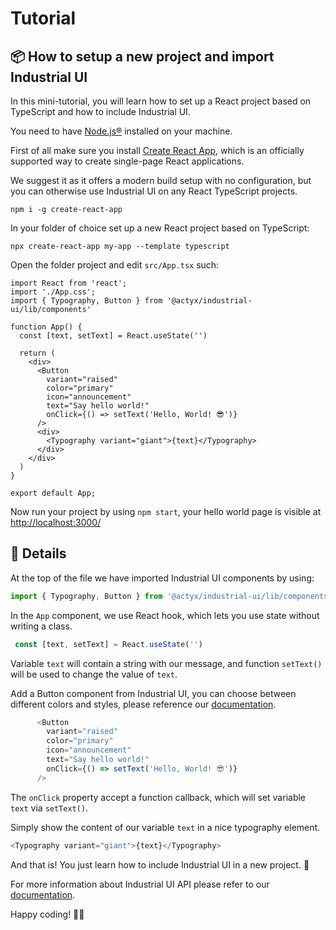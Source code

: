 # Tutorial

## 📦 How to setup a new project and import Industrial UI

In this mini-tutorial, you will learn how to set up a React project based on TypeScript and how to include Industrial UI.

You need to have [Node.js®](https://nodejs.org/en/download/) installed on your machine.

First of all make sure you install [Create React App](https://github.com/facebook/create-react-app#readme), which is an officially supported way to create single-page React applications.

We suggest it as it offers a modern build setup with no configuration, but you can otherwise use Industrial UI on any React TypeScript projects.

```shell
npm i -g create-react-app
```

In your folder of choice set up a new React project based on TypeScript:

```shell
npx create-react-app my-app --template typescript
```

Open the folder project and edit `src/App.tsx` such:

```typecript
import React from 'react';
import './App.css';
import { Typography, Button } from '@actyx/industrial-ui/lib/components'

function App() {
  const [text, setText] = React.useState('')

  return (
    <div>
      <Button
        variant="raised"
        color="primary"
        icon="announcement"
        text="Say hello world!"
        onClick={() => setText('Hello, World! 😎')}
      />
      <div>
        <Typography variant="giant">{text}</Typography>
      </div>
    </div>
  )
}

export default App;
```

Now run your project by using `npm start`, your hello world page is visible at [http://localhost:3000/](http://localhost:3000/)

## 📖 Details

At the top of the file we have imported Industrial UI components by using:

```typescript
import { Typography, Button } from '@actyx/industrial-ui/lib/components'
```

In the `App` component, we use React hook, which lets you use state without writing a class.

```typescript
 const [text, setText] = React.useState('')
```

Variable `text` will contain a string with our message, and function `setText()` will be used to change the value of `text`.

Add a Button component from Industrial UI, you can choose between different colors and styles, please reference our [documentation](https://actyx.github.io/industrial-ui/index.html?path=/docs/components-button--flat-transparent-text).

```typescript
      <Button
        variant="raised"
        color="primary"
        icon="announcement"
        text="Say hello world!"
        onClick={() => setText('Hello, World! 😎')}
      />
```

The `onClick` property accept a function callback, which will set variable `text` via `setText()`.

Simply show the content of our variable `text` in a nice typography element.

```typescript
<Typography variant="giant">{text}</Typography>
```

And that is! You just learn how to include Industrial UI in a new project. 👏

For more information about Industrial UI API please refer to our [documentation](https://actyx.github.io/industrial-ui/index.htm).

Happy coding! 👨‍💻
